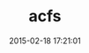 ---
layout: post
title:  "acfs"
repo:   "jgraichen/acfs"
date:   2015-02-18 17:21:01
gemurl: https://github.com/jgraichen/acfs
---